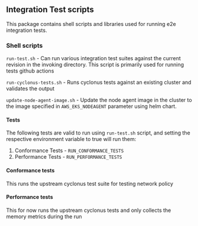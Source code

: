 ## Integration Test scripts

This package contains shell scripts and libraries used for running e2e integration tests.

### Shell scripts

`run-test.sh` - Can run various integration test suites against the current revision in the invoking directory. This script is primarily used for running tests github actions

`run-cyclonus-tests.sh` - Runs cyclonus tests against an existing cluster and validates the output

`update-node-agent-image.sh` - Update the node agent image in the cluster to the image specified in `AWS_EKS_NODEAGENT` parameter using helm chart.

#### Tests
The following tests are valid to run using `run-test.sh` script, and setting the respective environment variable to true will run them:
1. Conformance Tests - `RUN_CONFORMANCE_TESTS`
2. Performance Tests - `RUN_PERFORMANCE_TESTS`


#### Conformance tests
This runs the upstream cyclonus test suite for testing network policy


#### Performance tests
This for now runs the upstream cyclonus tests and only collects the memory metrics during the run
